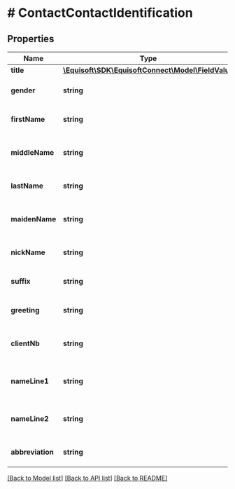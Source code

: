# # ContactContactIdentification

## Properties

Name | Type | Description | Notes
------------ | ------------- | ------------- | -------------
**title** | [**\Equisoft\SDK\EquisoftConnect\Model\FieldValue**](FieldValue.md) |  | [optional]
**gender** | **string** | Individual Contact&#39;s gender | [optional]
**firstName** | **string** | Individual Contact&#39;s first name | [optional]
**middleName** | **string** | Individual Contact&#39;s middle name | [optional]
**lastName** | **string** | Individual Contact&#39;s last name | [optional]
**maidenName** | **string** | Individual Contact&#39;s maiden name | [optional]
**nickName** | **string** | Individual Contact&#39;s nick name | [optional]
**suffix** | **string** | Individual Contact&#39;s suffix | [optional]
**greeting** | **string** | Individual Contact&#39;s greeting | [optional]
**clientNb** | **string** | Individual Contact&#39;s client number | [optional]
**nameLine1** | **string** | Organization Contact&#39;s name line one | [optional]
**nameLine2** | **string** | Organization Contact&#39;s name line two | [optional]
**abbreviation** | **string** | Organization Contact&#39;s abbreviation | [optional]

[[Back to Model list]](../../README.md#models) [[Back to API list]](../../README.md#endpoints) [[Back to README]](../../README.md)
